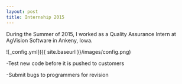 ```yaml
---
layout: post
title: Internship 2015
---
```


During the Summer of 2015, I worked as a Quality Assurance Intern at AgVision Software in Ankeny, Iowa.

![_config.yml]({{ site.baseurl }}/images/config.png)

-Test new code before it is pushed to customers

-Submit bugs to programmers for revision
